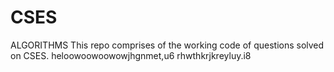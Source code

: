 # CSES
ALGORITHMS
This repo comprises of the working code of questions solved on CSES.
heloowoowoowowjhgnmet,u6
rhwthkrjkreyluy.i8
